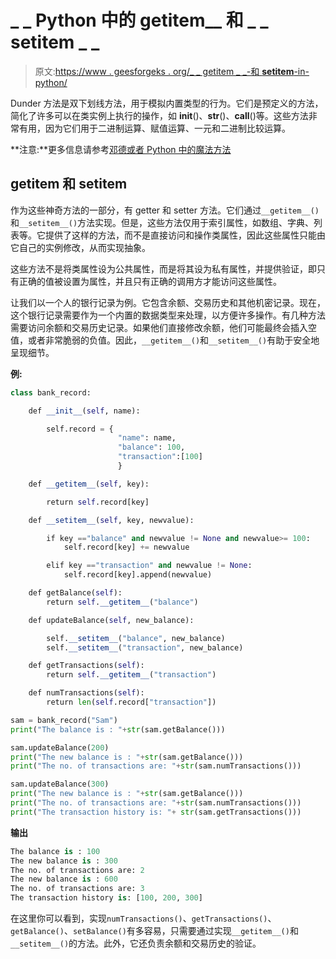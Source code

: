 # _ _ Python 中的 getitem__ 和 _ _ setitem _ _

> 原文:[https://www . geesforgeks . org/_ _ getitem _ _-和 __setitem__-in-python/](https://www.geeksforgeeks.org/__getitem__-and-__setitem__-in-python/)

Dunder 方法是双下划线方法，用于模拟内置类型的行为。它们是预定义的方法，简化了许多可以在类实例上执行的操作，如 __init__()、__str__()、__call__()等。这些方法非常有用，因为它们用于二进制运算、赋值运算、一元和二进制比较运算。

**注意:**更多信息请参考[邓德或者 Python 中的魔法方法](https://www.geeksforgeeks.org/dunder-magic-methods-python/)

## __getitem__ 和 __setitem__

作为这些神奇方法的一部分，有 getter 和 setter 方法。它们通过`__getitem__()`和`__setitem__()`方法实现。但是，这些方法仅用于索引属性，如数组、字典、列表等。它提供了这样的方法，而不是直接访问和操作类属性，因此这些属性只能由它自己的实例修改，从而实现抽象。

这些方法不是将类属性设为公共属性，而是将其设为私有属性，并提供验证，即只有正确的值被设置为属性，并且只有正确的调用方才能访问这些属性。

让我们以一个人的银行记录为例。它包含余额、交易历史和其他机密记录。现在，这个银行记录需要作为一个内置的数据类型来处理，以方便许多操作。有几种方法需要访问余额和交易历史记录。如果他们直接修改余额，他们可能最终会插入空值，或者非常脆弱的负值。因此，`__getitem__()`和`__setitem__()`有助于安全地呈现细节。

**例:**

```py
class bank_record:

    def __init__(self, name):

        self.record = {
                        "name": name,
                        "balance": 100,
                        "transaction":[100]
                        }

    def __getitem__(self, key):

        return self.record[key]

    def __setitem__(self, key, newvalue):

        if key =="balance" and newvalue != None and newvalue>= 100:
            self.record[key] += newvalue

        elif key =="transaction" and newvalue != None:
            self.record[key].append(newvalue)

    def getBalance(self):
        return self.__getitem__("balance")

    def updateBalance(self, new_balance):

        self.__setitem__("balance", new_balance)
        self.__setitem__("transaction", new_balance)    

    def getTransactions(self):
        return self.__getitem__("transaction")

    def numTransactions(self):
        return len(self.record["transaction"])

sam = bank_record("Sam")
print("The balance is : "+str(sam.getBalance()))

sam.updateBalance(200)
print("The new balance is : "+str(sam.getBalance()))
print("The no. of transactions are: "+str(sam.numTransactions()))

sam.updateBalance(300)
print("The new balance is : "+str(sam.getBalance()))
print("The no. of transactions are: "+str(sam.numTransactions()))
print("The transaction history is: "+ str(sam.getTransactions()))
```

**输出**

```py
The balance is : 100
The new balance is : 300
The no. of transactions are: 2
The new balance is : 600
The no. of transactions are: 3
The transaction history is: [100, 200, 300]
```

在这里你可以看到，实现`numTransactions()`、`getTransactions()`、`getBalance()`、`setBalance()`有多容易，只需要通过实现`__getitem__()`和`__setitem__()`的方法。此外，它还负责余额和交易历史的验证。